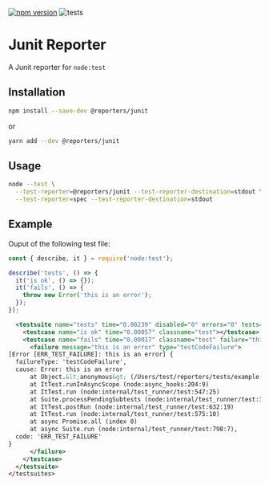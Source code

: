 [![npm version](https://img.shields.io/npm/v/@reporters/github)](https://www.npmjs.com/package/@reporters/github) ![tests](https://github.com/MoLow/reporters/actions/workflows/test.yaml/badge.svg?branch=main)
# Junit Reporter
A Junit reporter for `node:test`

## Installation

```bash
npm install --save-dev @reporters/junit
```
or
```bash
yarn add --dev @reporters/junit
```

## Usage

```bash
node --test \
  --test-reporter=@reporters/junit --test-reporter-destination=stdout \
  --test-reporter=spec --test-reporter-destination=stdout
```

## Example 

Ouput of the following test file:

```js
const { describe, it } = require('node:test');

describe('tests', () => {
  it('is ok', () => {});
  it('fails', () => {
    throw new Error('this is an error');
  });
});
```

```xml
  <testsuite name="tests" time="0.00239" disabled="0" errors="0" tests="2" failures="1" skipped="0" hostname="PC.localdomain">
    <testcase name="is ok" time="0.00057" classname="test"></testcase>
    <testcase name="fails" time="0.00017" classname="test" failure="this is an error">
      <failure message="this is an error" type="testCodeFailure">
[Error [ERR_TEST_FAILURE]: this is an error] {
  failureType: 'testCodeFailure',
  cause: Error: this is an error
      at Object.&lt;anonymous&gt; (/Users/test/reporters/tests/example.js:6:11)
      at ItTest.runInAsyncScope (node:async_hooks:204:9)
      at ItTest.run (node:internal/test_runner/test:547:25)
      at Suite.processPendingSubtests (node:internal/test_runner/test:302:27)
      at ItTest.postRun (node:internal/test_runner/test:632:19)
      at ItTest.run (node:internal/test_runner/test:575:10)
      at async Promise.all (index 0)
      at async Suite.run (node:internal/test_runner/test:798:7),
  code: 'ERR_TEST_FAILURE'
}
      </failure>
    </testcase>
  </testsuite>
</testsuites>
```
